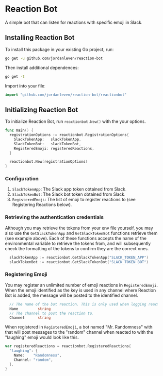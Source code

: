 # Reaction Bot

A simple bot that can listen for reactions with specific emoji in Slack.

## Installing Reaction Bot

To install this package in your existing Go project, run:

```sh
go get -u github.com/jordanleven/reaction-bot
```

Then install additional dependences:

```sh
go get -t
```

Import into your file:

```go
import "github.com/jordanleven/reaction-bot/reactionbot"
```

## Initializing Reaction Bot

To initialize Reaction Bot, run `reactionbot.New()` with the your options.

```go
func main() {
  registrationOptions := reactionbot.RegistrationOptions{
    SlackTokenApp:   slackTokenApp,
    SlackTokenBot:   slackTokenBot,
    RegisteredEmoji: registeredReactions,
  }

  reactionbot.New(registrationOptions)
}
```

### Configuration

1. `SlackTokenApp`: The Slack app token obtained from Slack.
1. `SlackTokenBot`: The Slack bot token obtained from Slack.
1. `RegisteredEmoji`: The list of emoji to register reactions to (see Registering Reactions below).

### Retrieving the authentication credentials

Although you may retrieve the tokens from your env file yourself, you may also use the `GetSlackTokenApp` and `GetSlackTokenBot` functions retrieve them (see example above). Each of these functions accepts the name of the environmental variable to retrieve the tokens from, and will subsequently check the formatting of the tokens to confirm they are the correct ones.

```go
  slackTokenApp := reactionbot.GetSlackTokenApp("SLACK_TOKEN_APP")
  slackTokenBot := reactionbot.GetSlackTokenBot("SLACK_TOKEN_BOT")
```

### Registering Emoji

You may register an unlimited number of emoji reactions in `RegisteredEmoji`. When the emoji identified as the key is used in any channel where Reaction Bot is added, the message will be posted to the identified channel.

```go
  // The name of the bot reaction. This is only used when logging reactions on the server.
  Name         string
  // The channel to post the reaction to.
  Channel      string
```

When registered in `RegisteredEmoji`, a bot named "Mr. Randomness" with that will post messages to the "random" channel when reacted to with the "laughing" emoji would look like this.

```go
var registeredReactions = reactionbot.RegisteredReactions{
  "laughing": {
    Name:    "Randomness",
    Channel: "random",
  },
}
```
